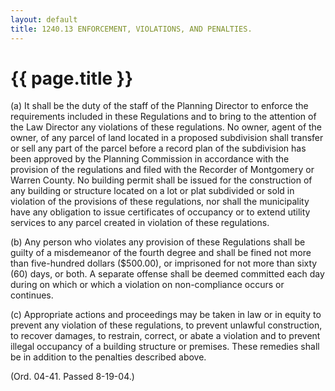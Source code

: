 ```yaml
---
layout: default 
title: 1240.13 ENFORCEMENT, VIOLATIONS, AND PENALTIES.
---
```


{{ page.title }}
================

​(a) It shall be the duty of the staff of the Planning Director to
enforce the requirements included in these Regulations and to bring to
the attention of the Law Director any violations of these regulations.
No owner, agent of the owner, of any parcel of land located in a
proposed subdivision shall transfer or sell any part of the parcel
before a record plan of the subdivision has been approved by the
Planning Commission in accordance with the provision of the regulations
and filed with the Recorder of Montgomery or Warren County. No building
permit shall be issued for the construction of any building or structure
located on a lot or plat subdivided or sold in violation of the
provisions of these regulations, nor shall the municipality have any
obligation to issue certificates of occupancy or to extend utility
services to any parcel created in violation of these regulations.

​(b) Any person who violates any provision of these Regulations shall be
guilty of a misdemeanor of the fourth degree and shall be fined not more
than five-hundred dollars (\$500.00), or imprisoned for not more than
sixty (60) days, or both. A separate offense shall be deemed committed
each day during on which or which a violation on non-compliance occurs
or continues.

​(c) Appropriate actions and proceedings may be taken in law or in
equity to prevent any violation of these regulations, to prevent
unlawful construction, to recover damages, to restrain, correct, or
abate a violation and to prevent illegal occupancy of a building
structure or premises. These remedies shall be in addition to the
penalties described above.

(Ord. 04-41. Passed 8-19-04.)
